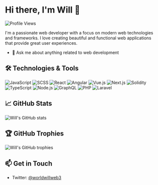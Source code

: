 # Hi there, I'm Will 👋

![Profile Views](https://komarev.com/ghpvc/?username=willweb3&color=blue)

I'm a passionate web developer with a focus on modern web technologies and frameworks. I love creating beautiful and functional web applications that provide great user experiences.

- 💬 Ask me about anything related to web development

## 🛠️ Technologies & Tools

![JavaScript](https://img.shields.io/badge/-JavaScript-F7DF1E?style=flat&logo=javascript&logoColor=black)
![SCSS](https://img.shields.io/badge/-SCSS-CC6699?style=flat&logo=sass&logoColor=white)
![React](https://img.shields.io/badge/-React-61DAFB?style=flat&logo=react&logoColor=black)
![Angular](https://img.shields.io/badge/-Angular-DD0031?style=flat&logo=angular&logoColor=white)
![Vue.js](https://img.shields.io/badge/-Vue.js-4FC08D?style=flat&logo=vue.js&logoColor=white)
![Next.js](https://img.shields.io/badge/-Next.js-000000?style=flat&logo=nextdotjs&logoColor=white)
![Solidity](https://img.shields.io/badge/-Solidity-363636?style=flat&logo=solidity&logoColor=white)
![TypeScript](https://img.shields.io/badge/-TypeScript-007ACC?style=flat&logo=typescript&logoColor=white)
![Node.js](https://img.shields.io/badge/-Node.js-339933?style=flat&logo=node.js&logoColor=white)
![GraphQL](https://img.shields.io/badge/-GraphQL-E10098?style=flat&logo=graphql&logoColor=white)
![PHP](https://img.shields.io/badge/-PHP-777BB4?style=flat&logo=php&logoColor=white)
![Laravel](https://img.shields.io/badge/-Laravel-FF2D20?style=flat&logo=laravel&logoColor=white)

## 📈 GitHub Stats

![Will's GitHub stats](https://github-readme-stats.vercel.app/api?username=willweb3&show_icons=true&theme=radical)

## 🏆 GitHub Trophies

![Will's GitHub trophies](https://github-profile-trophy.vercel.app/?username=willweb3&theme=radical)

## 📫 Get in Touch

- Twitter: [@worldwillweb3](https://x.com/worldwillweb3)
